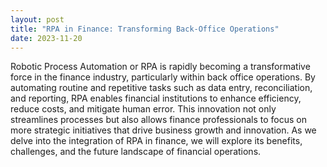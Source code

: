 ```yaml
---
layout: post
title: "RPA in Finance: Transforming Back-Office Operations"
date: 2023-11-20
---
```


Robotic Process Automation or RPA is rapidly becoming a transformative force in the finance industry, particularly within back office operations. By automating routine and repetitive tasks such as data entry, reconciliation, and reporting, RPA enables financial institutions to enhance efficiency, reduce costs, and mitigate human error. This innovation not only streamlines processes but also allows finance professionals to focus on more strategic initiatives that drive business growth and innovation. As we delve into the integration of RPA in finance, we will explore its benefits, challenges, and the future landscape of financial operations.
